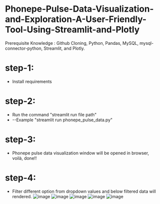 # Phonepe-Pulse-Data-Visualization-and-Exploration-A-User-Friendly-Tool-Using-Streamlit-and-Plotly

Prerequisite Knowledge : Github Cloning, Python, Pandas, MySQL,
mysql-connector-python, Streamlit, and Plotly.

# step-1:
* Install requirements

# step-2:
* Run the command "streamlit run file path"
* --Example "streamlit run phonepe_pulse_data.py"

# step-3:
* Phonepe pulse data visualization window will be opened in browser, voilà, done!!


# step-4:
* Filter different option from dropdown values and below filtered data will rendered.
![image](https://github.com/Mahalingameaswarasamy07/Phonepe-Pulse-Data-Visualization-and-Exploration-A-User-Friendly-Tool-Using-Streamlit-and-Plotly/assets/123309711/2f74ae05-3e10-4aaf-9a5a-43e82aec70e8)
![image](https://github.com/Mahalingameaswarasamy07/Phonepe-Pulse-Data-Visualization-and-Exploration-A-User-Friendly-Tool-Using-Streamlit-and-Plotly/assets/123309711/4f127450-1752-4adb-96ac-695d8fbe0ad2)
![image](https://github.com/Mahalingameaswarasamy07/Phonepe-Pulse-Data-Visualization-and-Exploration-A-User-Friendly-Tool-Using-Streamlit-and-Plotly/assets/123309711/1cfb62ab-e02b-4651-8b82-2560bbff3449)
![image](https://github.com/Mahalingameaswarasamy07/Phonepe-Pulse-Data-Visualization-and-Exploration-A-User-Friendly-Tool-Using-Streamlit-and-Plotly/assets/123309711/ce885bec-a3e0-4d0b-b310-f82e144ae37c)
![image](https://github.com/Mahalingameaswarasamy07/Phonepe-Pulse-Data-Visualization-and-Exploration-A-User-Friendly-Tool-Using-Streamlit-and-Plotly/assets/123309711/d7f6c56a-9a9e-4441-bf5f-41a2269e3204)





